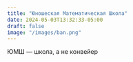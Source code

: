 ```yaml
---
title: "Юношеская Математическая Школа"
date: 2024-05-03T13:32:33-05:00
draft: false
image: "/images/ban.png"
---
```


ЮМШ — школа, а не конвейер
